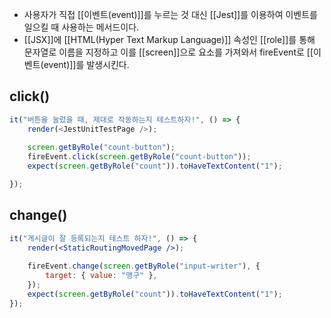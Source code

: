 - 사용자가 직접 [[이벤트(event)]]를 누르는 것 대신 [[Jest]]를 이용하여 이벤트를 일으킬 때 사용하는 메서드이다.
- [[JSX]]에 [[HTML(Hyper Text Markup Language)]] 속성인 [[role]]를 통해 문자열로 이름을 지정하고 이를 [[screen]]으로 요소를 가져와서 fireEvent로 [[이벤트(event)]]를 발생시킨다.

## click()

```js
it("버튼을 눌렀을 때, 제대로 작동하는지 테스트하자!", () => {
	render(<JestUnitTestPage />);
	
	screen.getByRole("count-button");
	fireEvent.click(screen.getByRole("count-button"));
	expect(screen.getByRole("count")).toHaveTextContent("1");

});
```

## change()

```jsx
it("게시글이 잘 등록되는지 테스트 하자!", () => {
	render(<StaticRoutingMovedPage />);
	
	fireEvent.change(screen.getByRole("input-writer"), {
		target: { value: "맹구" },
	});
	expect(screen.getByRole("count")).toHaveTextContent("1");
});
```